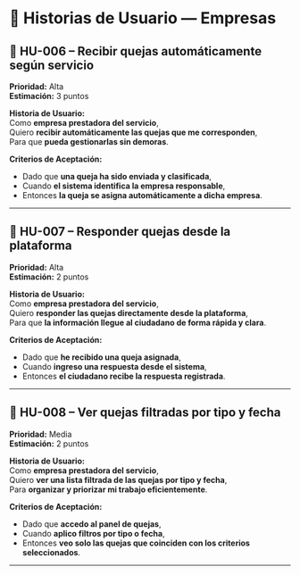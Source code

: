 # 📖 Historias de Usuario — Empresas

## 🏢 HU-006 – Recibir quejas automáticamente según servicio  
**Prioridad:** Alta  
**Estimación:** 3 puntos  

**Historia de Usuario:**  
Como **empresa prestadora del servicio**,  
Quiero **recibir automáticamente las quejas que me corresponden**,  
Para que **pueda gestionarlas sin demoras**.

**Criterios de Aceptación:**  
- Dado que **una queja ha sido enviada y clasificada**,  
- Cuando **el sistema identifica la empresa responsable**,  
- Entonces **la queja se asigna automáticamente a dicha empresa**.

---

## 🏢 HU-007 – Responder quejas desde la plataforma  
**Prioridad:** Alta  
**Estimación:** 2 puntos  

**Historia de Usuario:**  
Como **empresa prestadora del servicio**,  
Quiero **responder las quejas directamente desde la plataforma**,  
Para que **la información llegue al ciudadano de forma rápida y clara**.

**Criterios de Aceptación:**  
- Dado que **he recibido una queja asignada**,  
- Cuando **ingreso una respuesta desde el sistema**,  
- Entonces **el ciudadano recibe la respuesta registrada**.

---

## 🏢 HU-008 – Ver quejas filtradas por tipo y fecha  
**Prioridad:** Media  
**Estimación:** 2 puntos  

**Historia de Usuario:**  
Como **empresa prestadora del servicio**,  
Quiero **ver una lista filtrada de las quejas por tipo y fecha**,  
Para **organizar y priorizar mi trabajo eficientemente**.

**Criterios de Aceptación:**  
- Dado que **accedo al panel de quejas**,  
- Cuando **aplico filtros por tipo o fecha**,  
- Entonces **veo solo las quejas que coinciden con los criterios seleccionados**.

---
